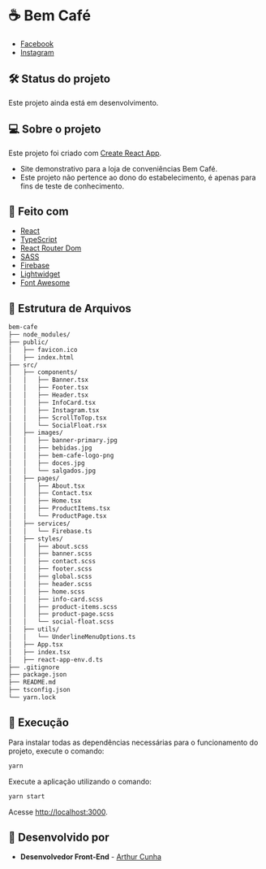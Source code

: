 # ☕ Bem Café

- [Facebook](https://www.facebook.com/bemcafebp)
- [Instagram](https://www.instagram.com/bemcafebp/)

## 🛠️ Status do projeto

Este projeto ainda está em desenvolvimento.

## 💻 Sobre o projeto

Este projeto foi criado com [Create React App](https://github.com/facebook/create-react-app).

- Site demonstrativo para a loja de conveniências Bem Café.
- Este projeto não pertence ao dono do estabelecimento, é apenas para fins de teste de conhecimento.

## 🧪 Feito com

* [React](https://pt-br.reactjs.org/)
* [TypeScript](https://www.typescriptlang.org/)
* [React Router Dom](https://v5.reactrouter.com/web/guides/quick-start/)
* [SASS](https://sass-lang.com/)
* [Firebase](https://firebase.google.com/)
* [Lightwidget](https://lightwidget.com/)
* [Font Awesome](https://fontawesome.com/)

## 📁 Estrutura de Arquivos

```bash
bem-cafe
├── node_modules/
├── public/
│   ├── favicon.ico
│   ├── index.html
├── src/
│   ├── components/
│   │   ├── Banner.tsx
│   │   ├── Footer.tsx
│   │   ├── Header.tsx
│   │   ├── InfoCard.tsx
│   │   ├── Instagram.tsx
│   │   ├── ScrollToTop.tsx
│   │   └── SocialFloat.rsx
│   ├── images/
│   │   ├── banner-primary.jpg
│   │   ├── bebidas.jpg
│   │   ├── bem-cafe-logo-png
│   │   ├── doces.jpg
│   │   └── salgados.jpg
│   ├── pages/
│   │   ├── About.tsx
│   │   ├── Contact.tsx
│   │   ├── Home.tsx
│   │   ├── ProductItems.tsx
│   │   └── ProductPage.tsx
│   ├── services/
│   │   └── Firebase.ts
│   ├── styles/
│   │   ├── about.scss
│   │   ├── banner.scss
│   │   ├── contact.scss
│   │   ├── footer.scss
│   │   ├── global.scss
│   │   ├── header.scss
│   │   ├── home.scss
│   │   ├── info-card.scss
│   │   ├── product-items.scss
│   │   ├── product-page.scss
│   │   └── social-float.scss
│   ├── utils/
│   │   └── UnderlineMenuOptions.ts
│   ├── App.tsx
│   ├── index.tsx
│   ├── react-app-env.d.ts
├── .gitignore
├── package.json
├── README.md
├── tsconfig.json
└── yarn.lock

```

## 🚀 Execução

Para instalar todas as dependências necessárias para o funcionamento do projeto, execute o comando:
```bash 
yarn
```

Execute a aplicação utilizando o comando:
```bash 
yarn start
```

Acesse [http://localhost:3000](http://localhost:3000).

## 📝 Desenvolvido por

* **Desenvolvedor Front-End**  - [Arthur Cunha](https://github.com/arthur-cunha11)
